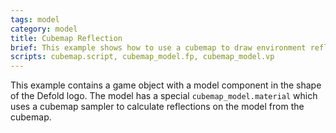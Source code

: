 ```yaml
---
tags: model
category: model
title: Cubemap Reflection
brief: This example shows how to use a cubemap to draw environment reflections on a model.
scripts: cubemap.script, cubemap_model.fp, cubemap_model.vp
---
```


This example contains a game object with a model component in the shape of the Defold logo. The model has a special `cubemap_model.material` which uses a cubemap sampler to calculate reflections on the model from the cubemap.